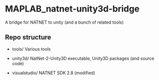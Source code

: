 # MAPLAB_natnet-unity3d-bridge
A bridge for NATNET to unity (and a bunch of related tools)

Repo structure
-----

  * tools/
  Various tools
  
  * unity3d/
  NatNet-2-Unity3D executable, Unity3D packages (and source code)

  * visualstudio/
  NATNET SDK 2.8 (modified)
